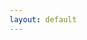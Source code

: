 ```yaml
---
layout: default
---
```


<!--
<ul>
  {% for post in site.posts %}
    <li>
      {{ post.date | date_to_long_string }} <a href="{{ post.url }}">{{ post.title }}</a>
    </li>
  {% endfor %}
</ul>


<br><br>
-->
